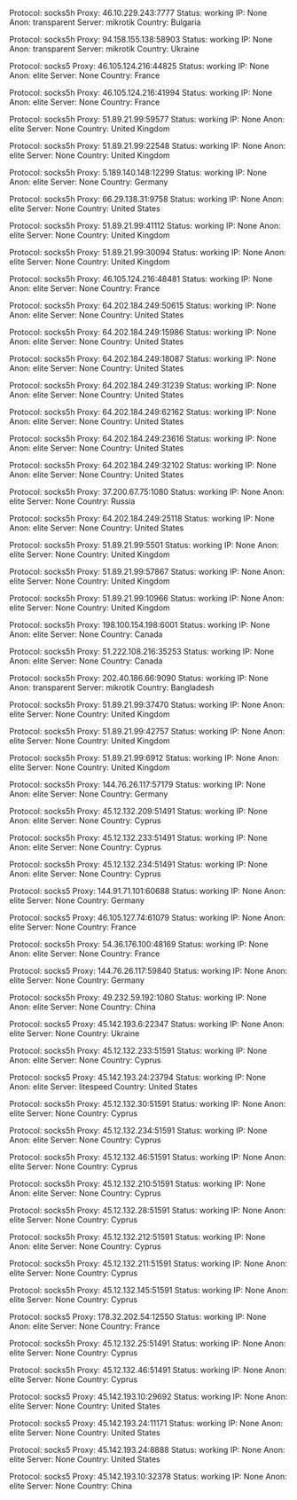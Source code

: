 Protocol: socks5h
Proxy: 46.10.229.243:7777
Status: working
IP: None
Anon: transparent
Server: mikrotik
Country: Bulgaria

Protocol: socks5h
Proxy: 94.158.155.138:58903
Status: working
IP: None
Anon: transparent
Server: mikrotik
Country: Ukraine

Protocol: socks5
Proxy: 46.105.124.216:44825
Status: working
IP: None
Anon: elite
Server: None
Country: France

Protocol: socks5h
Proxy: 46.105.124.216:41994
Status: working
IP: None
Anon: elite
Server: None
Country: France

Protocol: socks5h
Proxy: 51.89.21.99:59577
Status: working
IP: None
Anon: elite
Server: None
Country: United Kingdom

Protocol: socks5h
Proxy: 51.89.21.99:22548
Status: working
IP: None
Anon: elite
Server: None
Country: United Kingdom

Protocol: socks5h
Proxy: 5.189.140.148:12299
Status: working
IP: None
Anon: elite
Server: None
Country: Germany

Protocol: socks5h
Proxy: 66.29.138.31:9758
Status: working
IP: None
Anon: elite
Server: None
Country: United States

Protocol: socks5h
Proxy: 51.89.21.99:41112
Status: working
IP: None
Anon: elite
Server: None
Country: United Kingdom

Protocol: socks5h
Proxy: 51.89.21.99:30094
Status: working
IP: None
Anon: elite
Server: None
Country: United Kingdom

Protocol: socks5h
Proxy: 46.105.124.216:48481
Status: working
IP: None
Anon: elite
Server: None
Country: France

Protocol: socks5h
Proxy: 64.202.184.249:50615
Status: working
IP: None
Anon: elite
Server: None
Country: United States

Protocol: socks5h
Proxy: 64.202.184.249:15986
Status: working
IP: None
Anon: elite
Server: None
Country: United States

Protocol: socks5h
Proxy: 64.202.184.249:18087
Status: working
IP: None
Anon: elite
Server: None
Country: United States

Protocol: socks5h
Proxy: 64.202.184.249:31239
Status: working
IP: None
Anon: elite
Server: None
Country: United States

Protocol: socks5h
Proxy: 64.202.184.249:62162
Status: working
IP: None
Anon: elite
Server: None
Country: United States

Protocol: socks5h
Proxy: 64.202.184.249:23616
Status: working
IP: None
Anon: elite
Server: None
Country: United States

Protocol: socks5h
Proxy: 64.202.184.249:32102
Status: working
IP: None
Anon: elite
Server: None
Country: United States

Protocol: socks5h
Proxy: 37.200.67.75:1080
Status: working
IP: None
Anon: elite
Server: None
Country: Russia

Protocol: socks5h
Proxy: 64.202.184.249:25118
Status: working
IP: None
Anon: elite
Server: None
Country: United States

Protocol: socks5h
Proxy: 51.89.21.99:5501
Status: working
IP: None
Anon: elite
Server: None
Country: United Kingdom

Protocol: socks5h
Proxy: 51.89.21.99:57867
Status: working
IP: None
Anon: elite
Server: None
Country: United Kingdom

Protocol: socks5h
Proxy: 51.89.21.99:10966
Status: working
IP: None
Anon: elite
Server: None
Country: United Kingdom

Protocol: socks5h
Proxy: 198.100.154.198:6001
Status: working
IP: None
Anon: elite
Server: None
Country: Canada

Protocol: socks5h
Proxy: 51.222.108.216:35253
Status: working
IP: None
Anon: elite
Server: None
Country: Canada

Protocol: socks5h
Proxy: 202.40.186.66:9090
Status: working
IP: None
Anon: transparent
Server: mikrotik
Country: Bangladesh

Protocol: socks5h
Proxy: 51.89.21.99:37470
Status: working
IP: None
Anon: elite
Server: None
Country: United Kingdom

Protocol: socks5h
Proxy: 51.89.21.99:42757
Status: working
IP: None
Anon: elite
Server: None
Country: United Kingdom

Protocol: socks5h
Proxy: 51.89.21.99:6912
Status: working
IP: None
Anon: elite
Server: None
Country: United Kingdom

Protocol: socks5h
Proxy: 144.76.26.117:57179
Status: working
IP: None
Anon: elite
Server: None
Country: Germany

Protocol: socks5h
Proxy: 45.12.132.209:51491
Status: working
IP: None
Anon: elite
Server: None
Country: Cyprus

Protocol: socks5h
Proxy: 45.12.132.233:51491
Status: working
IP: None
Anon: elite
Server: None
Country: Cyprus

Protocol: socks5h
Proxy: 45.12.132.234:51491
Status: working
IP: None
Anon: elite
Server: None
Country: Cyprus

Protocol: socks5
Proxy: 144.91.71.101:60688
Status: working
IP: None
Anon: elite
Server: None
Country: Germany

Protocol: socks5
Proxy: 46.105.127.74:61079
Status: working
IP: None
Anon: elite
Server: None
Country: France

Protocol: socks5h
Proxy: 54.36.176.100:48169
Status: working
IP: None
Anon: elite
Server: None
Country: France

Protocol: socks5
Proxy: 144.76.26.117:59840
Status: working
IP: None
Anon: elite
Server: None
Country: Germany

Protocol: socks5h
Proxy: 49.232.59.192:1080
Status: working
IP: None
Anon: elite
Server: None
Country: China

Protocol: socks5
Proxy: 45.142.193.6:22347
Status: working
IP: None
Anon: elite
Server: None
Country: Ukraine

Protocol: socks5h
Proxy: 45.12.132.233:51591
Status: working
IP: None
Anon: elite
Server: None
Country: Cyprus

Protocol: socks5
Proxy: 45.142.193.24:23794
Status: working
IP: None
Anon: elite
Server: litespeed
Country: United States

Protocol: socks5h
Proxy: 45.12.132.30:51591
Status: working
IP: None
Anon: elite
Server: None
Country: Cyprus

Protocol: socks5h
Proxy: 45.12.132.234:51591
Status: working
IP: None
Anon: elite
Server: None
Country: Cyprus

Protocol: socks5h
Proxy: 45.12.132.46:51591
Status: working
IP: None
Anon: elite
Server: None
Country: Cyprus

Protocol: socks5h
Proxy: 45.12.132.210:51591
Status: working
IP: None
Anon: elite
Server: None
Country: Cyprus

Protocol: socks5h
Proxy: 45.12.132.28:51591
Status: working
IP: None
Anon: elite
Server: None
Country: Cyprus

Protocol: socks5h
Proxy: 45.12.132.212:51591
Status: working
IP: None
Anon: elite
Server: None
Country: Cyprus

Protocol: socks5h
Proxy: 45.12.132.211:51591
Status: working
IP: None
Anon: elite
Server: None
Country: Cyprus

Protocol: socks5h
Proxy: 45.12.132.145:51591
Status: working
IP: None
Anon: elite
Server: None
Country: Cyprus

Protocol: socks5
Proxy: 178.32.202.54:12550
Status: working
IP: None
Anon: elite
Server: None
Country: France

Protocol: socks5h
Proxy: 45.12.132.25:51491
Status: working
IP: None
Anon: elite
Server: None
Country: Cyprus

Protocol: socks5h
Proxy: 45.12.132.46:51491
Status: working
IP: None
Anon: elite
Server: None
Country: Cyprus

Protocol: socks5
Proxy: 45.142.193.10:29692
Status: working
IP: None
Anon: elite
Server: None
Country: United States

Protocol: socks5
Proxy: 45.142.193.24:11171
Status: working
IP: None
Anon: elite
Server: None
Country: United States

Protocol: socks5
Proxy: 45.142.193.24:8888
Status: working
IP: None
Anon: elite
Server: None
Country: United States

Protocol: socks5
Proxy: 45.142.193.10:32378
Status: working
IP: None
Anon: elite
Server: None
Country: China

